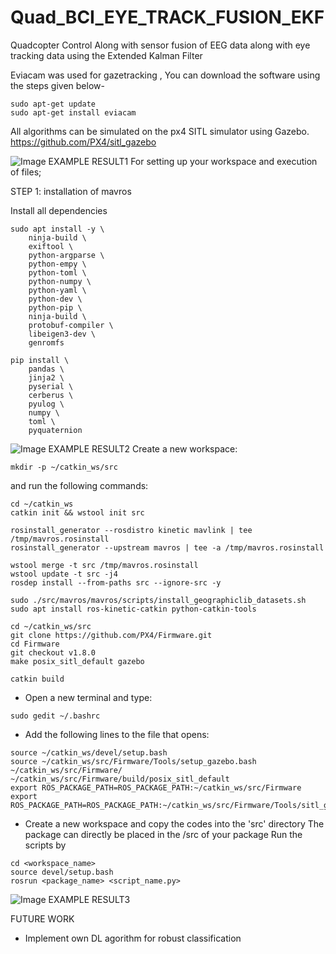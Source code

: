 # Quad_BCI_EYE_TRACK_FUSION_EKF
Quadcopter Control Along with sensor fusion of EEG data along with eye tracking data using the Extended Kalman Filter

Eviacam was used for gazetracking ,
You can download the software using the steps given below-

```
sudo apt-get update
sudo apt-get install eviacam
```
All algorithms can be simulated on the px4 SITL simulator using Gazebo.
https://github.com/PX4/sitl_gazebo

![Image EXAMPLE RESULT1](https://github.com/Matnay/Quad_BCI_EYE_TRACK_FUSION_EKF/blob/master/Screenshot%20from%202019-06-30%2019-06-19.png)
For setting up your workspace and execution of files;

STEP 1:
installation of mavros

Install all dependencies

```
sudo apt install -y \
	ninja-build \
	exiftool \
	python-argparse \
	python-empy \
	python-toml \
	python-numpy \
	python-yaml \
	python-dev \
	python-pip \
	ninja-build \
	protobuf-compiler \
	libeigen3-dev \
	genromfs

pip install \
	pandas \
	jinja2 \
	pyserial \
	cerberus \
	pyulog \
	numpy \
	toml \
	pyquaternion
```
![Image EXAMPLE RESULT2](https://github.com/Matnay/Quad_BCI_EYE_TRACK_FUSION_EKF/blob/master/Screenshot%20from%202020-03-13%2023-10-28.png)
Create a new workspace:	
```	
mkdir -p ~/catkin_ws/src
```
and run the following commands:
```
cd ~/catkin_ws
catkin init && wstool init src

rosinstall_generator --rosdistro kinetic mavlink | tee /tmp/mavros.rosinstall
rosinstall_generator --upstream mavros | tee -a /tmp/mavros.rosinstall

wstool merge -t src /tmp/mavros.rosinstall
wstool update -t src -j4
rosdep install --from-paths src --ignore-src -y

sudo ./src/mavros/mavros/scripts/install_geographiclib_datasets.sh
sudo apt install ros-kinetic-catkin python-catkin-tools

cd ~/catkin_ws/src
git clone https://github.com/PX4/Firmware.git
cd Firmware
git checkout v1.8.0
make posix_sitl_default gazebo

catkin build
```

* Open a new terminal and type:
```
sudo gedit ~/.bashrc
```
* Add the following lines to the file that opens:
```
source ~/catkin_ws/devel/setup.bash
source ~/catkin_ws/src/Firmware/Tools/setup_gazebo.bash ~/catkin_ws/src/Firmware/ ~/catkin_ws/src/Firmware/build/posix_sitl_default
export ROS_PACKAGE_PATH=ROS_PACKAGE_PATH:~/catkin_ws/src/Firmware
export ROS_PACKAGE_PATH=ROS_PACKAGE_PATH:~/catkin_ws/src/Firmware/Tools/sitl_gazebo
```
* Create a new workspace and copy the codes into the 'src' directory
 The package can directly be placed in the /src of your package
 Run the scripts by
```
cd <workspace_name>
source devel/setup.bash
rosrun <package_name> <script_name.py>
```
![Image EXAMPLE RESULT3](https://github.com/Matnay/Quad_BCI_EYE_TRACK_FUSION_EKF/blob/master/Screenshot%20from%202020-05-01%2015-56-23.png)

FUTURE WORK
* Implement own DL agorithm for robust classification

